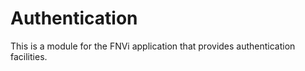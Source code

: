 # Authentication
This is a module for the FNVi application that provides authentication facilities.
